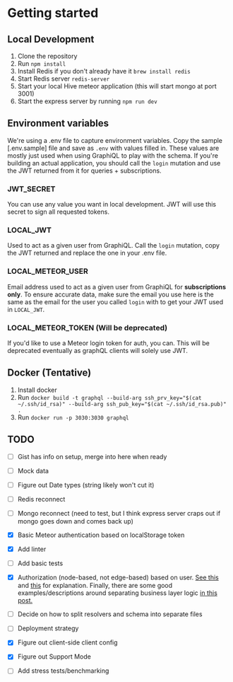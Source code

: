 # Getting started

## Local Development
1. Clone the repository
2. Run `npm install`
3. Install Redis if you don't already have it `brew install redis`
4. Start Redis server `redis-server`
5. Start your local Hive meteor application (this will start mongo at port 3001)
6. Start the express server by running `npm run dev`

## Environment variables
We're using a .env file to capture environment variables. Copy the sample [.env.sample] file and save as `.env` with values filled in. These values are mostly just used when using GraphiQL to play with the schema. If you're building an actual application, you should call the `login` mutation and use the JWT returned from it for queries + subscriptions.

### JWT_SECRET
You can use any value you want in local development. JWT will use this secret to sign all requested tokens.

### LOCAL_JWT
Used to act as a given user from GraphiQL. Call the `login` mutation, copy the JWT returned and replace the one in your .env file.

### LOCAL_METEOR_USER
Email address used to act as a given user from GraphiQL for **subscriptions only**. To ensure accurate data, make sure the email you use here is the same as the email for the user you called `login` with to get your JWT used in `LOCAL_JWT`.

### LOCAL_METEOR_TOKEN (Will be deprecated)
If you'd like to use a Meteor login token for auth, you can. This will be deprecated eventually as graphQL clients will solely use JWT.

## Docker (Tentative)
1. Install docker
1. Run `docker build -t graphql --build-arg ssh_prv_key="$(cat ~/.ssh/id_rsa)" --build-arg ssh_pub_key="$(cat ~/.ssh/id_rsa.pub)" .`
2. Run `docker run -p 3030:3030 graphql`


## TODO
- [ ] Gist has info on setup, merge into here when ready
- [ ] Mock data
- [ ] Figure out Date types (string likely won't cut it)
- [ ] Redis reconnect
- [ ] Mongo reconnect (need to test, but I think express server craps out if mongo goes down and comes back up)
- [x] Basic Meteor authentication based on localStorage token
- [x] Add linter
- [ ] Add basic tests
- [x] Authorization (node-based, not edge-based) based on user. [See this](https://dev-blog.apollodata.com/auth-in-graphql-part-2-c6441bcc4302) and [this](http://graphql.org/learn/authorization/) for explanation. Finally, there are some good examples/descriptions around separating business layer logic [in this post.](https://medium.com/@simontucker/building-chatty-part-7-authentication-in-graphql-cd37770e5ab3)
- [ ] Decide on how to split resolvers and schema into separate files
- [ ] Deployment strategy
- [x] Figure out client-side client config
- [x] Figure out Support Mode
- [ ] Add stress tests/benchmarking

